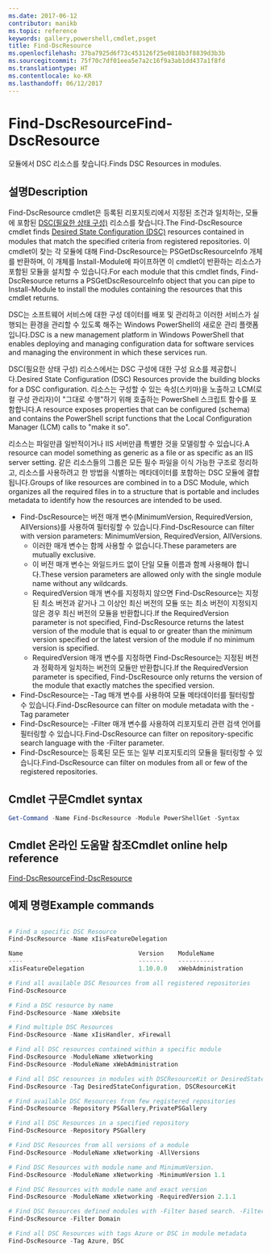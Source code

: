 ```yaml
---
ms.date: 2017-06-12
contributor: manikb
ms.topic: reference
keywords: gallery,powershell,cmdlet,psget
title: Find-DscResource
ms.openlocfilehash: 37ba7925d6f73c453126f25e0818b3f8839d3b3b
ms.sourcegitcommit: 75f70c7df01eea5e7a2c16f9a3ab1dd437a1f8fd
ms.translationtype: HT
ms.contentlocale: ko-KR
ms.lasthandoff: 06/12/2017
---
```

# <a name="find-dscresource"></a><span data-ttu-id="51c87-103">Find-DscResource</span><span class="sxs-lookup"><span data-stu-id="51c87-103">Find-DscResource</span></span>

<span data-ttu-id="51c87-104">모듈에서 DSC 리소스를 찾습니다.</span><span class="sxs-lookup"><span data-stu-id="51c87-104">Finds DSC Resources in modules.</span></span>

## <a name="description"></a><span data-ttu-id="51c87-105">설명</span><span class="sxs-lookup"><span data-stu-id="51c87-105">Description</span></span>

<span data-ttu-id="51c87-106">Find-DscResource cmdlet은 등록된 리포지토리에서 지정된 조건과 일치하는, 모듈에 포함된 [DSC(필요한 상태 구성)](https://msdn.microsoft.com/en-us/PowerShell/dsc/overview) 리소스를 찾습니다.</span><span class="sxs-lookup"><span data-stu-id="51c87-106">The Find-DscResource cmdlet finds [Desired State Configuration (DSC)](https://msdn.microsoft.com/en-us/PowerShell/dsc/overview) resources contained in modules that match the specified criteria from registered repositories.</span></span>
<span data-ttu-id="51c87-107">이 cmdlet이 찾는 각 모듈에 대해 Find-DscResource는 PSGetDscResourceInfo 개체를 반환하며, 이 개체를 Install-Module에 파이프하면 이 cmdlet이 반환하는 리소스가 포함된 모듈을 설치할 수 있습니다.</span><span class="sxs-lookup"><span data-stu-id="51c87-107">For each module that this cmdlet finds, Find-DscResource returns a PSGetDscResourceInfo object that you can pipe to Install-Module to install the modules containing the resources that this cmdlet returns.</span></span>

<span data-ttu-id="51c87-108">DSC는 소프트웨어 서비스에 대한 구성 데이터를 배포 및 관리하고 이러한 서비스가 실행되는 환경을 관리할 수 있도록 해주는 Windows PowerShell의 새로운 관리 플랫폼입니다.</span><span class="sxs-lookup"><span data-stu-id="51c87-108">DSC is a new management platform in Windows PowerShell that enables deploying and managing configuration data for software services and managing the environment in which these services run.</span></span>

<span data-ttu-id="51c87-109">DSC(필요한 상태 구성) 리소스에서는 DSC 구성에 대한 구성 요소를 제공합니다.</span><span class="sxs-lookup"><span data-stu-id="51c87-109">Desired State Configuration (DSC) Resources provide the building blocks for a DSC configuration.</span></span> <span data-ttu-id="51c87-110">리소스는 구성할 수 있는 속성(스키마)을 노출하고 LCM(로컬 구성 관리자)이 "그대로 수행"하기 위해 호출하는 PowerShell 스크립트 함수를 포함합니다.</span><span class="sxs-lookup"><span data-stu-id="51c87-110">A resource exposes properties that can be configured (schema) and contains the PowerShell script functions that the Local Configuration Manager (LCM) calls to "make it so".</span></span>

<span data-ttu-id="51c87-111">리소스는 파일만큼 일반적이거나 IIS 서버만큼 특별한 것을 모델링할 수 있습니다.</span><span class="sxs-lookup"><span data-stu-id="51c87-111">A resource can model something as generic as a file or as specific as an IIS server setting.</span></span> <span data-ttu-id="51c87-112">같은 리소스들의 그룹은 모든 필수 파일을 이식 가능한 구조로 정리하고, 리소스를 사용하려고 한 방법을 식별하는 메타데이터를 포함하는 DSC 모듈에 결합됩니다.</span><span class="sxs-lookup"><span data-stu-id="51c87-112">Groups of like resources are combined in to a DSC Module, which organizes all the required files in to a structure that is portable and includes metadata to identify how the resources are intended to be used.</span></span>

- <span data-ttu-id="51c87-113">Find-DscResource는 버전 매개 변수(MinimumVersion, RequiredVersion, AllVersions)를 사용하여 필터링할 수 있습니다.</span><span class="sxs-lookup"><span data-stu-id="51c87-113">Find-DscResource can filter with version parameters: MinimumVersion, RequiredVersion, AllVersions.</span></span>
  - <span data-ttu-id="51c87-114">이러한 매개 변수는 함께 사용할 수 없습니다.</span><span class="sxs-lookup"><span data-stu-id="51c87-114">These parameters are mutually exclusive.</span></span>
  - <span data-ttu-id="51c87-115">이 버전 매개 변수는 와일드카드 없이 단일 모듈 이름과 함께 사용해야 합니다.</span><span class="sxs-lookup"><span data-stu-id="51c87-115">These version parameters are allowed only with the single module name without any wildcards.</span></span>
  - <span data-ttu-id="51c87-116">RequiredVersion 매개 변수를 지정하지 않으면 Find-DscResource는 지정된 최소 버전과 같거나 그 이상인 최신 버전의 모듈 또는 최소 버전이 지정되지 않은 경우 최신 버전의 모듈을 반환합니다.</span><span class="sxs-lookup"><span data-stu-id="51c87-116">If the RequiredVersion parameter is not specified, Find-DscResource returns the latest version of the module that is equal to or greater than the minimum version specified or the latest version of the module if no minimum version is specified.</span></span>
  - <span data-ttu-id="51c87-117">RequiredVersion 매개 변수를 지정하면 Find-DscResource는 지정된 버전과 정확하게 일치하는 버전의 모듈만 반환합니다.</span><span class="sxs-lookup"><span data-stu-id="51c87-117">If the RequiredVersion parameter is specified, Find-DscResource only returns the version of the module that exactly matches the specified version.</span></span>
- <span data-ttu-id="51c87-118">Find-DscResource는 -Tag 매개 변수를 사용하여 모듈 메타데이터를 필터링할 수 있습니다.</span><span class="sxs-lookup"><span data-stu-id="51c87-118">Find-DscResource can filter on module metadata with the -Tag parameter</span></span>
- <span data-ttu-id="51c87-119">Find-DscResource는 -Filter 매개 변수를 사용하여 리포지토리 관련 검색 언어를 필터링할 수 있습니다.</span><span class="sxs-lookup"><span data-stu-id="51c87-119">Find-DscResource can filter on repository-specific search language with the -Filter parameter.</span></span>
- <span data-ttu-id="51c87-120">Find-DscResource는 등록된 모든 또는 일부 리포지토리의 모듈을 필터링할 수 있습니다.</span><span class="sxs-lookup"><span data-stu-id="51c87-120">Find-DscResource can filter on modules from all or few of the registered repositories.</span></span>

## <a name="cmdlet-syntax"></a><span data-ttu-id="51c87-121">Cmdlet 구문</span><span class="sxs-lookup"><span data-stu-id="51c87-121">Cmdlet syntax</span></span>
```powershell
Get-Command -Name Find-DscResource -Module PowerShellGet -Syntax
```

## <a name="cmdlet-online-help-reference"></a><span data-ttu-id="51c87-122">Cmdlet 온라인 도움말 참조</span><span class="sxs-lookup"><span data-stu-id="51c87-122">Cmdlet online help reference</span></span>

[<span data-ttu-id="51c87-123">Find-DscResource</span><span class="sxs-lookup"><span data-stu-id="51c87-123">Find-DscResource</span></span>](http://go.microsoft.com/fwlink/?LinkId=517196)

## <a name="example-commands"></a><span data-ttu-id="51c87-124">예제 명령</span><span class="sxs-lookup"><span data-stu-id="51c87-124">Example commands</span></span>
```powershell

# Find a specific DSC Resource
Find-DscResource -Name xIisFeatureDelegation

Name                                Version    ModuleName                          Repository
----                                -------    ----------                          ----------
xIisFeatureDelegation               1.10.0.0   xWebAdministration                  PSGallery

# Find all available DSC Resources from all registered repositories
Find-DscResource

# Find a DSC resource by name
Find-DscResource -Name xWebsite

# Find multiple DSC Resources
Find-DscResource -Name xIisHandler, xFirewall

# Find all DSC resources contained within a specific module
Find-DscResource -ModuleName xNetworking
Find-DscResource -ModuleName xWebAdministration

# Find all DSC resources in modules with DSCResourceKit or DesiredStateConfiguration
Find-DscResource -Tag DesiredStateConfiguration, DSCResourceKit

# Find available DSC Resources from few registered repositories
Find-DscResource -Repository PSGallery,PrivatePSGallery

# Find all DSC Resources in a specified repository
Find-DscResource -Repository PSGallery

# Find DSC Resources from all versions of a module
Find-DscResource -ModuleName xNetworking -AllVersions

# Find DSC Resources with module name and MinimumVersion.
Find-DscResource -ModuleName xNetworking -MinimumVersion 1.1

# Find DSC Resources with module name and exact version
Find-DscResource -ModuleName xNetworking -RequiredVersion 2.1.1

# Find DSC Resources defined modules with -Filter based search. -Filter searches in description and module names
Find-DscResource -Filter Domain

# Find all DSC Resources with tags Azure or DSC in module metadata
Find-DscResource -Tag Azure, DSC

```

